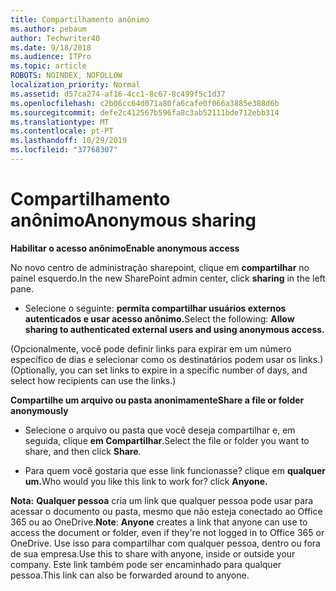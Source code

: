 ```yaml
---
title: Compartilhamento anônimo
ms.author: pebaum
author: Techwriter40
ms.date: 9/18/2018
ms.audience: ITPro
ms.topic: article
ROBOTS: NOINDEX, NOFOLLOW
localization_priority: Normal
ms.assetid: d57ca274-af16-4cc1-8c67-8c499f5c1d37
ms.openlocfilehash: c2b06cc64d071a80fa6cafe0f066a3885e388d6b
ms.sourcegitcommit: defe2c412567b596fa8c3ab52111bde712ebb314
ms.translationtype: MT
ms.contentlocale: pt-PT
ms.lasthandoff: 10/29/2019
ms.locfileid: "37768307"
---
```

# <a name="anonymous-sharing"></a><span data-ttu-id="e0f74-102">Compartilhamento anônimo</span><span class="sxs-lookup"><span data-stu-id="e0f74-102">Anonymous sharing</span></span>

 <span data-ttu-id="e0f74-103">**Habilitar o acesso anônimo**</span><span class="sxs-lookup"><span data-stu-id="e0f74-103">**Enable anonymous access**</span></span>
  
<span data-ttu-id="e0f74-104">No novo centro de administração sharepoint, clique em **compartilhar** no painel esquerdo.</span><span class="sxs-lookup"><span data-stu-id="e0f74-104">In the new SharePoint admin center, click **sharing** in the left pane.</span></span> 
  
- <span data-ttu-id="e0f74-105">Selecione o seguinte: **permita compartilhar usuários externos autenticados e usar acesso anônimo.**</span><span class="sxs-lookup"><span data-stu-id="e0f74-105">Select the following: **Allow sharing to authenticated external users and using anonymous access.**</span></span>
  
<span data-ttu-id="e0f74-106">(Opcionalmente, você pode definir links para expirar em um número específico de dias e selecionar como os destinatários podem usar os links.)</span><span class="sxs-lookup"><span data-stu-id="e0f74-106">(Optionally, you can set links to expire in a specific number of days, and select how recipients can use the links.)</span></span>
    
 <span data-ttu-id="e0f74-107">**Compartilhe um arquivo ou pasta anonimamente**</span><span class="sxs-lookup"><span data-stu-id="e0f74-107">**Share a file or folder anonymously**</span></span>
  
- <span data-ttu-id="e0f74-108">Selecione o arquivo ou pasta que você deseja compartilhar e, em seguida, clique **em Compartilhar**.</span><span class="sxs-lookup"><span data-stu-id="e0f74-108">Select the file or folder you want to share, and then click **Share**.</span></span> 
    
- <span data-ttu-id="e0f74-109">Para quem você gostaria que esse link funcionasse? clique em **qualquer um.**</span><span class="sxs-lookup"><span data-stu-id="e0f74-109">Who would you like this link to work for? click **Anyone.**</span></span>
  
 <span data-ttu-id="e0f74-110">**Nota:** **Qualquer pessoa** cria um link que qualquer pessoa pode usar para acessar o documento ou pasta, mesmo que não esteja conectado ao Office 365 ou ao OneDrive.</span><span class="sxs-lookup"><span data-stu-id="e0f74-110">**Note**: **Anyone** creates a link that anyone can use to access the document or folder, even if they're not logged in to Office 365 or OneDrive.</span></span> <span data-ttu-id="e0f74-111">Use isso para compartilhar com qualquer pessoa, dentro ou fora de sua empresa.</span><span class="sxs-lookup"><span data-stu-id="e0f74-111">Use this to share with anyone, inside or outside your company.</span></span> <span data-ttu-id="e0f74-112">Este link também pode ser encaminhado para qualquer pessoa.</span><span class="sxs-lookup"><span data-stu-id="e0f74-112">This link can also be forwarded around to anyone.</span></span> 
    

